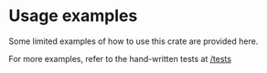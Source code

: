 # Usage examples

Some limited examples of how to use this crate are provided here.

For more examples, refer to the hand-written tests at [/tests](/tests)
